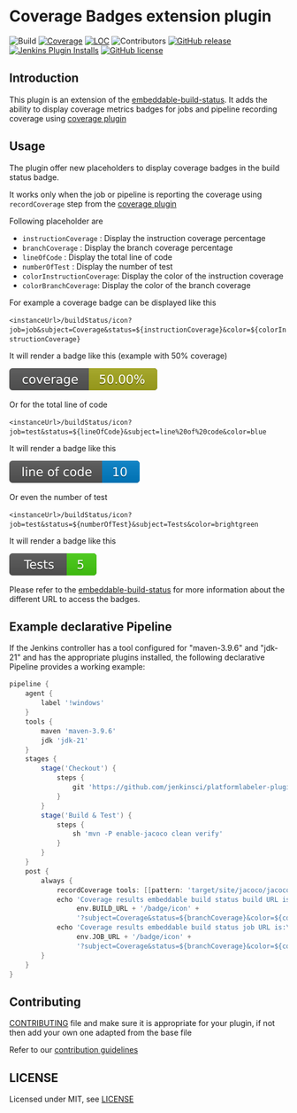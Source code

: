 # Coverage Badges extension plugin

![Build](https://ci.jenkins.io/job/Plugins/job/coverage-badges-extension-plugin/job/main/badge/icon)
[![Coverage](https://ci.jenkins.io/job/Plugins/job/coverage-badges-extension-plugin/job/main/badge/icon?status=${instructionCoverage}&subject=coverage&color=${colorInstructionCoverage})](https://ci.jenkins.io/job/Plugins/job/coverage-badges-extension-plugin/job/main)
[![LOC](https://ci.jenkins.io/job/Plugins/job/coverage-badges-extension-plugin/job/main/badge/icon?job=test&status=${lineOfCode}&subject=line%20of%20code&color=blue)](https://ci.jenkins.io/job/Plugins/job/coverage-badges-extension-plugin/job/main)
![Contributors](https://img.shields.io/github/contributors/jenkinsci/coverage-badges-extension-plugin.svg?color=blue)
[![GitHub release](https://img.shields.io/github/release/jenkinsci/coverage-badges-extension-plugin.svg?label=changelog)](https://github.com/jenkinsci/coverage-badges-extension-plugin/releases/latest)
[![Jenkins Plugin Installs](https://img.shields.io/jenkins/plugin/i/coverage-badges-extension.svg?color=blue)](https://plugins.jenkins.io/coverage-badges-extension)
[![GitHub license](https://img.shields.io/github/license/jenkinsci/coverage-badges-extension-plugin)](https://github.com/jenkinsci/coverage-badges-extension-plugin/blob/main/LICENSE.md)

## Introduction

This plugin is an extension of the [embeddable-build-status](https://plugins.jenkins.io/embeddable-build-status/). It adds the ability to display coverage metrics badges for jobs and pipeline recording coverage using [coverage plugin](https://plugins.jenkins.io/coverage/) 

## Usage

The plugin offer new placeholders to display coverage badges in the build status badge.

It works only when the job or pipeline is reporting the coverage using `recordCoverage` step from the [coverage plugin](https://plugins.jenkins.io/coverage/)

Following placeholder are

- `instructionCoverage` : Display the instruction coverage percentage
- `branchCoverage` : Display the branch coverage percentage
- `lineOfCode` : Display the total line of code
- `numberOfTest` : Display the number of test
- `colorInstructionCoverage`: Display the color of the instruction coverage
- `colorBranchCoverage`: Display the color of the branch coverage

For example a coverage badge can be displayed like this

`<instanceUrl>/buildStatus/icon?job=job&subject=Coverage&status=${instructionCoverage}&color=${colorInstructionCoverage}`

It will render a badge like this (example with 50% coverage)

![coverage badge](./doc/coverage-badge.svg)

Or for the total line of code

`<instanceUrl>/buildStatus/icon?job=test&status=${lineOfCode}&subject=line%20of%20code&color=blue`

It will render a badge like this

![line of code badge](./doc/line-of-code-badge.svg)

Or even the number of test

`<instanceUrl>/buildStatus/icon?job=test&status=${numberOfTest}&subject=Tests&color=brightgreen`

It will render a badge like this

![number of test badge](./doc/number-of-test.svg)

Please refer to the [embeddable-build-status](https://plugins.jenkins.io/embeddable-build-status/) for more information about the different URL to access the badges.

## Example declarative Pipeline

If the Jenkins controller has a tool configured for "maven-3.9.6" and "jdk-21" and has the appropriate plugins installed, the following declarative Pipeline provides a working example:

```groovy
pipeline {
    agent {
        label '!windows'
    }
    tools {
        maven 'maven-3.9.6'
        jdk 'jdk-21'
    }
    stages {
        stage('Checkout') {
            steps {
                git 'https://github.com/jenkinsci/platformlabeler-plugin.git'
            }
        }
        stage('Build & Test') {
            steps {
                sh 'mvn -P enable-jacoco clean verify'
            }
        }
    }
    post {
        always {
            recordCoverage tools: [[pattern: 'target/site/jacoco/jacoco.xml']]
            echo 'Coverage results embeddable build status build URL is:\n' +
                 env.BUILD_URL + '/badge/icon' +
                 '?subject=Coverage&status=${branchCoverage}&color=${colorBranchCoverage}'
            echo 'Coverage results embeddable build status job URL is:\n' +
                 env.JOB_URL + '/badge/icon' +
                 '?subject=Coverage&status=${branchCoverage}&color=${colorBranchCoverage}'
        }
    }
}
```

## Contributing

[CONTRIBUTING](https://github.com/jenkinsci/.github/blob/master/CONTRIBUTING.md) file and make sure it is appropriate for your plugin, if not then add your own one adapted from the base file

Refer to our [contribution guidelines](https://github.com/jenkinsci/.github/blob/master/CONTRIBUTING.md)

## LICENSE

Licensed under MIT, see [LICENSE](LICENSE.md)
